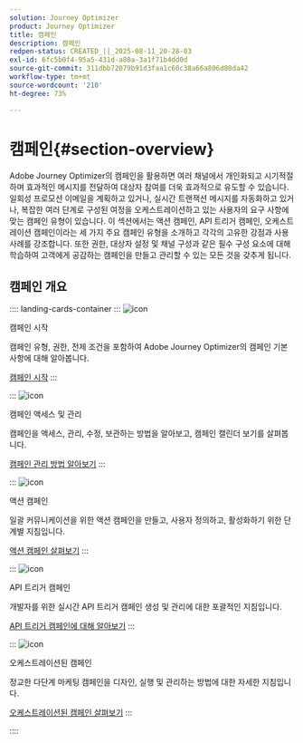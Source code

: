 ```yaml
---
solution: Journey Optimizer
product: Journey Optimizer
title: 캠페인
description: 캠페인
redpen-status: CREATED_||_2025-08-11_20-28-03
exl-id: 6fc5b0f4-95a5-431d-a80a-3a1f71b4dd0d
source-git-commit: 311dbb72079b91d3faa1c60c38a66a806d80da42
workflow-type: tm+mt
source-wordcount: '210'
ht-degree: 73%

---
```


# 캠페인{#section-overview}

Adobe Journey Optimizer의 캠페인을 활용하면 여러 채널에서 개인화되고 시기적절하며 효과적인 메시지를 전달하여 대상자 참여를 더욱 효과적으로 유도할 수 있습니다. 일회성 프로모션 이메일을 계획하고 있거나, 실시간 트랜잭션 메시지를 자동화하고 있거나, 복잡한 여러 단계로 구성된 여정을 오케스트레이션하고 있는 사용자의 요구 사항에 맞는 캠페인 유형이 있습니다. 이 섹션에서는 액션 캠페인, API 트리거 캠페인, 오케스트레이션 캠페인이라는 세 가지 주요 캠페인 유형을 소개하고 각각의 고유한 강점과 사용 사례를 강조합니다. 또한 권한, 대상자 설정 및 채널 구성과 같은 필수 구성 요소에 대해 학습하여 고객에게 공감하는 캠페인을 만들고 관리할 수 있는 모든 것을 갖추게 됩니다.

## 캠페인 개요

:::: landing-cards-container
:::
![icon](https://cdn.experienceleague.adobe.com/icons/circle-play.svg?lang=ko)

캠페인 시작

캠페인 유형, 권한, 전제 조건을 포함하여 Adobe Journey Optimizer의 캠페인 기본 사항에 대해 알아봅니다.

[캠페인 시작](../using/campaigns/get-started-with-campaigns.md)
:::

:::
![icon](https://cdn.experienceleague.adobe.com/icons/list-check.svg?lang=ko)

캠페인 액세스 및 관리

캠페인을 액세스, 관리, 수정, 보관하는 방법을 알아보고, 캠페인 캘린더 보기를 살펴봅니다.

[캠페인 관리 방법 알아보기](../using/campaigns/manage-campaigns.md)
:::

:::
![icon](https://cdn.experienceleague.adobe.com/icons/bullseye.svg?lang=ko)

액션 캠페인

일괄 커뮤니케이션을 위한 액션 캠페인을 만들고, 사용자 정의하고, 활성화하기 위한 단계별 지침입니다.

[액션 캠페인 살펴보기](action-campaigns-landing-page.md)
:::

:::
![icon](https://cdn.experienceleague.adobe.com/icons/code-branch.svg?lang=ko)

API 트리거 캠페인

개발자를 위한 실시간 API 트리거 캠페인 생성 및 관리에 대한 포괄적인 지침입니다.

[API 트리거 캠페인에 대해 알아보기](api-triggered-campaigns-landing-page.md)
:::

:::
![icon](https://cdn.experienceleague.adobe.com/icons/puzzle-piece.svg?lang=ko)

오케스트레이션된 캠페인

정교한 다단계 마케팅 캠페인을 디자인, 실행 및 관리하는 방법에 대한 자세한 지침입니다.

[오케스트레이션된 캠페인 살펴보기](orchestrated-campaigns-landing-page.md)
:::

::::
